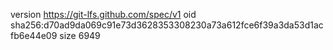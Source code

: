 version https://git-lfs.github.com/spec/v1
oid sha256:d70ad9da069c91e73d3628353308230a73a612fce6f39a3da53d1acfb6e44e09
size 6949
